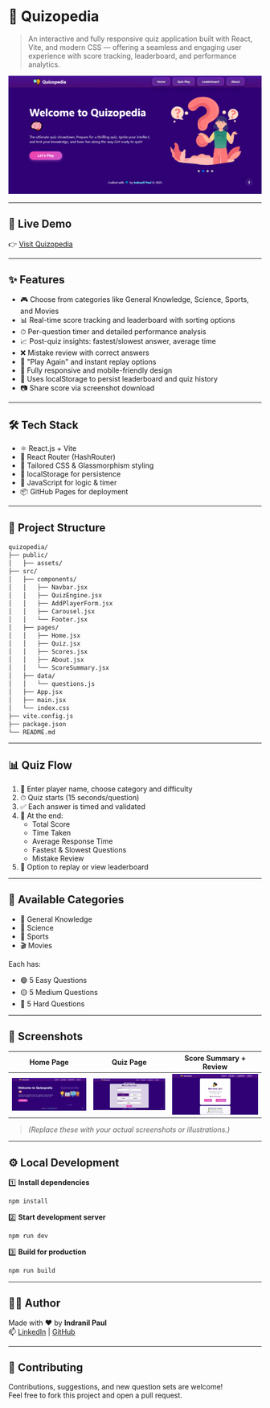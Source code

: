 
# 🧠 Quizopedia

> An interactive and fully responsive quiz application built with React, Vite, and modern CSS — offering a seamless and engaging user experience with score tracking, leaderboard, and performance analytics.

![alt text](image-3.png)<!-- Replace with your own image -->

---

## 🚀 Live Demo

👉 [Visit Quizopedia](https://indranilpaul15.github.io/quizopedia/)

---

## ✨ Features

- 🎮 Choose from categories like General Knowledge, Science, Sports, and Movies
- 📊 Real-time score tracking and leaderboard with sorting options
- ⏱ Per-question timer and detailed performance analysis
- 📈 Post-quiz insights: fastest/slowest answer, average time
- ❌ Mistake review with correct answers
- 🔁 "Play Again" and instant replay options
- 📱 Fully responsive and mobile-friendly design
- 💾 Uses localStorage to persist leaderboard and quiz history
- 📷 Share score via screenshot download

---

## 🛠 Tech Stack

- ⚛️ React.js + Vite
- 🧭 React Router (HashRouter)
- 🎨 Tailored CSS & Glassmorphism styling
- 💾 localStorage for persistence
- 🎯 JavaScript for logic & timer
- 📦 GitHub Pages for deployment

---

## 📂 Project Structure

```
quizopedia/
├── public/
│   ├── assets/
├── src/
│   ├── components/
│   │   ├── Navbar.jsx
│   │   ├── QuizEngine.jsx
│   │   ├── AddPlayerForm.jsx
│   │   ├── Carousel.jsx
│   │   └── Footer.jsx
│   ├── pages/
│   │   ├── Home.jsx
│   │   ├── Quiz.jsx
│   │   ├── Scores.jsx
│   │   ├── About.jsx
│   │   └── ScoreSummary.jsx
│   ├── data/
│   │   └── questions.js
│   ├── App.jsx
│   ├── main.jsx
│   └── index.css
├── vite.config.js
├── package.json
└── README.md
```

---

## 📊 Quiz Flow

1. 👤 Enter player name, choose category and difficulty
2. ⏱ Quiz starts (15 seconds/question)
3. ✅ Each answer is timed and validated
4. 🎯 At the end:
   - Total Score
   - Time Taken
   - Average Response Time
   - Fastest & Slowest Questions
   - Mistake Review
5. 🔁 Option to replay or view leaderboard

---

## 🧪 Available Categories

- 📘 General Knowledge  
- 🔬 Science  
- 🏏 Sports  
- 🎬 Movies

Each has:
- 🟢 5 Easy Questions  
- 🟡 5 Medium Questions  
- 🔴 5 Hard Questions  

---

## 📸 Screenshots

| Home Page                          | Quiz Page                            | Score Summary + Review                |
|-----------------------------------|--------------------------------------|---------------------------------------|
| ![alt text](image-1.png) | ![alt text](image-2.png) | ![alt text](image.png)       |

> *(Replace these with your actual screenshots or illustrations.)*
 
---

## ⚙️ Local Development

1️⃣ **Install dependencies**

```bash
npm install
```

2️⃣ **Start development server**

```bash
npm run dev
```

3️⃣ **Build for production**

```bash
npm run build
```

---

## 🙋‍♂️ Author

Made with ❤️ by **Indranil Paul**  
📫 [LinkedIn](https://www.linkedin.com/in/indranil-paul-470a13271/) |  [GitHub](https://github.com/indranilpaul15)

---

## 🤝 Contributing

Contributions, suggestions, and new question sets are welcome!  
Feel free to fork this project and open a pull request.
